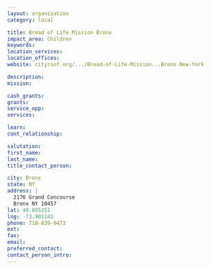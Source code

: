```yaml
---
layout: organization
category: local

title: Bread of Life Mission Bronx
impact_area: Children
keywords: 
location_services: 
location_offices: 
website: cityroof.org/.../Bread-of-Life-Mission...Bronx-New-York

description: 
mission: 

cash_grants: 
grants: 
service_opp: 
services: 

learn: 
cont_relationship: 

salutation: 
first_name: 
last_name: 
title_contact_person: 

city: Bronx
state: NY
address: |
  2176 Grand Concourse    
  Bronx NY 10457
lat: 40.855251
lng: -73.901143
phone: 718-839-0473
ext: 
fax: 
email: 
preferred_contact: 
contact_person_intro: 
---
```

